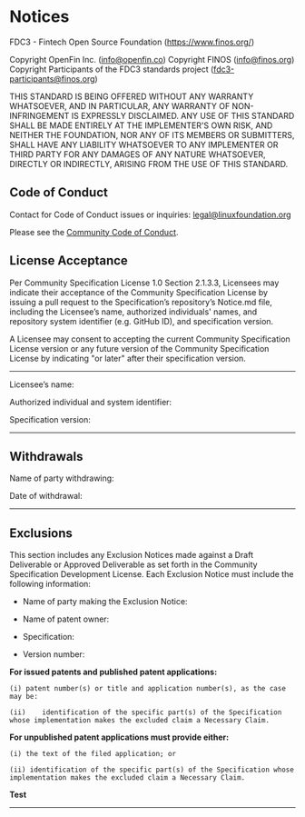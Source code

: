 # Notices

FDC3 - Fintech Open Source Foundation (https://www.finos.org/)

Copyright OpenFin Inc. (info@openfin.co)
Copyright FINOS (info@finos.org)
Copyright Participants of the FDC3 standards project (fdc3-participants@finos.org)

THIS STANDARD IS BEING OFFERED WITHOUT ANY WARRANTY WHATSOEVER, AND IN PARTICULAR, ANY WARRANTY OF NON-INFRINGEMENT IS EXPRESSLY DISCLAIMED. ANY USE OF THIS STANDARD SHALL BE MADE ENTIRELY AT THE IMPLEMENTER'S OWN RISK, AND NEITHER THE FOUNDATION, NOR ANY OF ITS MEMBERS OR SUBMITTERS, SHALL HAVE ANY LIABILITY WHATSOEVER TO ANY IMPLEMENTER OR THIRD PARTY FOR ANY DAMAGES OF ANY NATURE WHATSOEVER, DIRECTLY OR INDIRECTLY, ARISING FROM THE USE OF THIS STANDARD.

## Code of Conduct

Contact for Code of Conduct issues or inquiries:  legal@linuxfoundation.org

Please see the [Community Code of Conduct](https://www.finos.org/code-of-conduct).

## License Acceptance

Per Community Specification License 1.0 Section 2.1.3.3, Licensees may indicate their acceptance of the Community Specification License by issuing a pull request to the Specification’s repository’s Notice.md file, including the Licensee’s name, authorized individuals' names, and repository system identifier (e.g. GitHub ID), and specification version.

A Licensee may consent to accepting the current Community Specification License version or any future version of the Community Specification License by indicating "or later" after their specification version.

---------------------------------------------------------------------------------

Licensee’s name:

Authorized individual and system identifier:

Specification version:

---------------------------------------------------------------------------------

## Withdrawals

Name of party withdrawing:

Date of withdrawal:  

---------------------------------------------------------------------------------

## Exclusions

This section includes any Exclusion Notices made against a Draft Deliverable or Approved Deliverable as set forth in the Community Specification Development License.  Each Exclusion Notice must include the following information:

-	Name of party making the Exclusion Notice:

-	Name of patent owner:

-	Specification:

-	Version number:

**For issued patents and published patent applications:**

	(i)	patent number(s) or title and application number(s), as the case may be:

	(ii)	identification of the specific part(s) of the Specification whose implementation makes the excluded claim a Necessary Claim.

**For unpublished patent applications must provide either:**

	(i) the text of the filed application; or
    
	(ii) identification of the specific part(s) of the Specification whose implementation makes the excluded claim a Necessary Claim.

**Test**

-----------------------------------------------------------------------------------------
